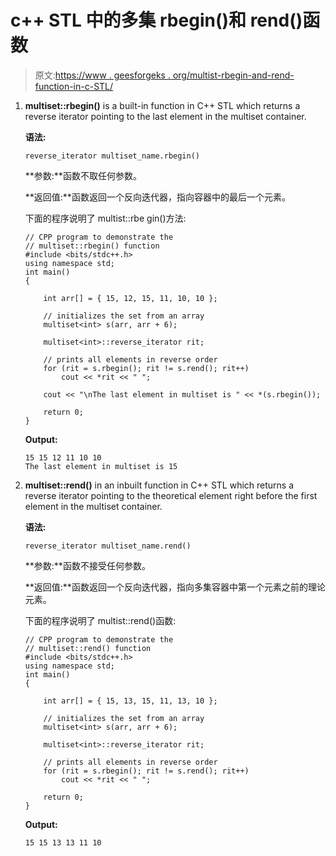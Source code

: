# c++ STL 中的多集 rbegin()和 rend()函数

> 原文:[https://www . geesforgeks . org/multist-rbegin-and-rend-function-in-c-STL/](https://www.geeksforgeeks.org/multiset-rbegin-and-rend-function-in-c-stl/)

1.  **multiset::rbegin()** is a built-in function in C++ STL which returns a reverse iterator pointing to the last element in the multiset container.

    **语法:**

    ```
    reverse_iterator multiset_name.rbegin()

    ```

    **参数:**函数不取任何参数。

    **返回值:**函数返回一个反向迭代器，指向容器中的最后一个元素。

    下面的程序说明了 multist::rbe gin()方法:

    ```
    // CPP program to demonstrate the
    // multiset::rbegin() function
    #include <bits/stdc++.h>
    using namespace std;
    int main()
    {

        int arr[] = { 15, 12, 15, 11, 10, 10 };

        // initializes the set from an array
        multiset<int> s(arr, arr + 6);

        multiset<int>::reverse_iterator rit;

        // prints all elements in reverse order
        for (rit = s.rbegin(); rit != s.rend(); rit++)
            cout << *rit << " ";

        cout << "\nThe last element in multiset is " << *(s.rbegin());

        return 0;
    }
    ```

    **Output:**

    ```
    15 15 12 11 10 10 
    The last element in multiset is 15

    ```

2.  **multiset::rend()** in an inbuilt function in C++ STL which returns a reverse iterator pointing to the theoretical element right before the first element in the multiset container.

    **语法:**

    ```
    reverse_iterator multiset_name.rend()

    ```

    **参数:**函数不接受任何参数。

    **返回值:**函数返回一个反向迭代器，指向多集容器中第一个元素之前的理论元素。

    下面的程序说明了 multist::rend()函数:

    ```
    // CPP program to demonstrate the
    // multiset::rend() function
    #include <bits/stdc++.h>
    using namespace std;
    int main()
    {

        int arr[] = { 15, 13, 15, 11, 13, 10 };

        // initializes the set from an array
        multiset<int> s(arr, arr + 6);

        multiset<int>::reverse_iterator rit;

        // prints all elements in reverse order
        for (rit = s.rbegin(); rit != s.rend(); rit++)
            cout << *rit << " ";

        return 0;
    }
    ```

    **Output:**

    ```
    15 15 13 13 11 10

    ```